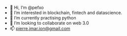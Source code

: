 - 👋 Hi, I’m @pefxo
- 👀 I’m interested in blockchain, fintech and datascience.
- 🌱 I’m currently practising python
- 💞️ I’m looking to collaborate on web 3.0
- 📫 pierre.jmar.ion@gmail.com

<!---
pefxo/pefxo is a ✨ special ✨ repository because its `README.md` (this file) appears on your GitHub profile.
You can click the Preview link to take a look at your changes.
--->

